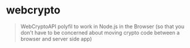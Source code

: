 webcrypto
=========

> WebCryptoAPI polyfil to work in Node.js in the Browser (so that you don't have to be concerned about moving crypto code between a browser and server side app) 
